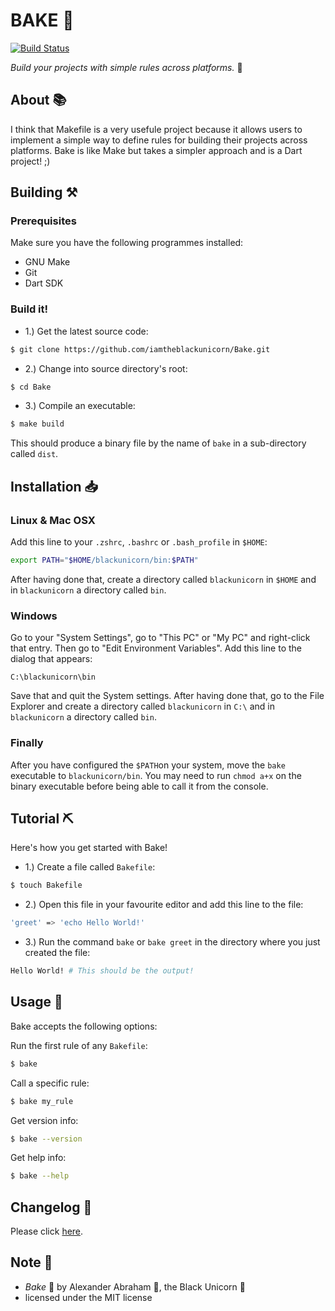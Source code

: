 # BAKE :baguette_bread:

[![Build Status](https://travis-ci.com/iamtheblackunicorn/Bake.svg?branch=main)](https://travis-ci.com/iamtheblackunicorn/Bake)

*Build your projects with simple rules across platforms.* :baguette_bread:

## About :books:

I think that Makefile is a very usefule project because it allows users to implement a simple way to define rules for building their projects across platforms. Bake is like Make but takes a simpler approach and is a Dart project! ;)

## Building :hammer_and_pick:

### Prerequisites
Make sure you have the following programmes installed:

- GNU Make
- Git
- Dart SDK

### Build it!

- 1.) Get the latest source code:

```bash
$ git clone https://github.com/iamtheblackunicorn/Bake.git
```

- 2.) Change into source directory's root:

```bash
$ cd Bake
```

- 3.) Compile an executable:

```bash
$ make build
```

This should produce a binary file by the name of `bake` in a sub-directory called `dist`.

## Installation :inbox_tray:

### Linux & Mac OSX

Add this line to your `.zshrc`, `.bashrc` or `.bash_profile` in `$HOME`:

```bash
export PATH="$HOME/blackunicorn/bin:$PATH"
```
After having done that, create a directory called `blackunicorn` in `$HOME` and in `blackunicorn` a directory called `bin`.

### Windows

Go to your "System Settings", go to "This PC" or "My PC" and right-click that entry. Then go to "Edit Environment Variables".
Add this line to the dialog that appears:

```
C:\blackunicorn\bin
```

Save that and quit the System settings. After having done that, go to the File Explorer and create a directory called `blackunicorn` in `C:\` and in `blackunicorn` a directory called `bin`.

### Finally

After you have configured the `$PATH`on your system, move the `bake` executable to `blackunicorn/bin`. You may need to run `chmod a+x` on the binary executable before being able to call it from the console.


## Tutorial :pick:

Here's how you get started with Bake!

- 1.) Create a file called `Bakefile`:

```bash
$ touch Bakefile
```

- 2.) Open this file in your favourite editor and add this line to the file:

```bash
'greet' => 'echo Hello World!'
```

- 3.) Run the command `bake` or `bake greet` in the directory where you just created the file:

```bash
Hello World! # This should be the output!
```

## Usage :hammer:

Bake accepts the following options:

Run the first rule of any `Bakefile`:

```bash
$ bake
```

Call a specific rule:

```bash
$ bake my_rule
```

Get version info:

```bash
$ bake --version
```

Get help info:

```bash
$ bake --help
```
## Changelog :scroll:

Please click [here](CHANGELOG.md).

## Note :scroll:

- *Bake* :baguette_bread: by Alexander Abraham :black_heart:, the Black Unicorn :unicorn:
- licensed under the MIT license
